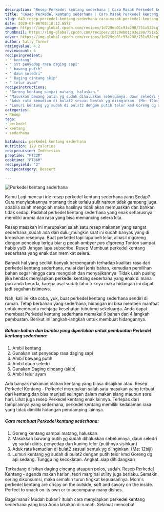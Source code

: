 ```yaml
---
description: "Resep Perkedel kentang sederhana | Cara Masak Perkedel kentang sederhana Yang Enak dan Simpel"
title: "Resep Perkedel kentang sederhana | Cara Masak Perkedel kentang sederhana Yang Enak dan Simpel"
slug: 649-resep-perkedel-kentang-sederhana-cara-masak-perkedel-kentang-sederhana-yang-enak-dan-simpel
date: 2020-07-06T03:18:12.657Z
image: https://img-global.cpcdn.com/recipes/1d729eb01c93e298/751x532cq70/perkedel-kentang-sederhana-foto-resep-utama.jpg
thumbnail: https://img-global.cpcdn.com/recipes/1d729eb01c93e298/751x532cq70/perkedel-kentang-sederhana-foto-resep-utama.jpg
cover: https://img-global.cpcdn.com/recipes/1d729eb01c93e298/751x532cq70/perkedel-kentang-sederhana-foto-resep-utama.jpg
author: Sally Turner
ratingvalue: 4.2
reviewcount: 4
recipeingredient:
- " kentang"
- " sst penyedap rasa daging sapi"
- " bawang putih"
- " daun seledri"
- " Daging cincang skip"
- " telur ayam"
recipeinstructions:
- "Goreng kentang sampai matang, haluskan."
- "Masukkan bawang putih yg sudah dihaluskan sebelumnya, daun seledri yg sudah diiris, penyedap dan kuning telor (putihnya sisihkan)"
- "Aduk rata kemudian di bulat2 sesuai bentuk yg diinginkan. (Me: 12biji)"
- "Lumuri kentang yg sudah di bulat2 dengan putih telor kmd Goreng dg api sedang. Tunggu hg kecoklatan. Angkat..siap dihidangkan"
categories:
- Resep
tags:
- perkedel
- kentang
- sederhana

katakunci: perkedel kentang sederhana 
nutrition: 179 calories
recipecuisine: Indonesian
preptime: "PT22M"
cooktime: "PT36M"
recipeyield: "2"
recipecategory: Dessert

---
```



![Perkedel kentang sederhana](https://img-global.cpcdn.com/recipes/1d729eb01c93e298/751x532cq70/perkedel-kentang-sederhana-foto-resep-utama.jpg)

Kamu Lagi mencari ide resep perkedel kentang sederhana yang Sedap? Cara menyiapkannya memang tidak terlalu sulit namun tidak gampang juga. apabila salah mengolah maka hasilnya tidak akan memuaskan dan bahkan tidak sedap. Padahal perkedel kentang sederhana yang enak seharusnya memiliki aroma dan rasa yang bisa memancing selera kita.

Resep masakan ini merupakan salah satu resep makanan yang sangat sederhana,,sudah ada dari dulu,,mungkin saat ini sudah banyak yang di kreasikan.resepnya. Buat perkedel tapi lupa beli telur, alhasil digoreng dengan pencelup terigu biar g pecah *ambyar pas digoreng* Tonton sampai habis ya😊 Jangan lupa subscribe. Resep Membuat perkedel kentang sederhana yang enak dan memikat selera.

Banyak hal yang sedikit banyak berpengaruh terhadap kualitas rasa dari perkedel kentang sederhana, mulai dari jenis bahan, kemudian pemilihan bahan segar hingga cara mengolah dan menyajikannya. Tidak usah pusing jika hendak menyiapkan perkedel kentang sederhana yang enak di mana pun anda berada, karena asal sudah tahu triknya maka hidangan ini dapat jadi suguhan istimewa.


Nah, kali ini kita coba, yuk, buat perkedel kentang sederhana sendiri di rumah. Tetap berbahan yang sederhana, hidangan ini bisa memberi manfaat untuk membantu menjaga kesehatan tubuhmu sekeluarga. Anda dapat membuat Perkedel kentang sederhana memakai 6 bahan dan 4 langkah pembuatan. Berikut ini langkah-langkah untuk membuat hidangannya.

<!--inarticleads1-->

##### Bahan-bahan dan bumbu yang diperlukan untuk pembuatan Perkedel kentang sederhana:

1. Ambil  kentang
1. Gunakan  sst penyedap rasa daging sapi
1. Ambil  bawang putih
1. Ambil  daun seledri
1. Gunakan  Daging cincang (skip)
1. Ambil  telur ayam


Ada banyak makanan olahan kentang yang biasa disajikan atau. Resep Perkedel Kentang - Perkedel merupakan salah satu masakan yang terbuat dari kentang dan bisa menjadi selingan dalam makan siang maupun sore hari. Lihat juga resep Perkedel kentang enak lainnya. Terlepas dari tampilannya yang sederhana, perkedel kentang memiliki kedalaman rasa yang tidak dimiliki hidangan pendamping lainnya. 

<!--inarticleads2-->

##### Cara membuat Perkedel kentang sederhana:

1. Goreng kentang sampai matang, haluskan.
1. Masukkan bawang putih yg sudah dihaluskan sebelumnya, daun seledri yg sudah diiris, penyedap dan kuning telor (putihnya sisihkan)
1. Aduk rata kemudian di bulat2 sesuai bentuk yg diinginkan. (Me: 12biji)
1. Lumuri kentang yg sudah di bulat2 dengan putih telor kmd Goreng dg api sedang. Tunggu hg kecoklatan. Angkat..siap dihidangkan


Terkadang diisikan daging cincang ataupun polos, sudah. Resep Perkedel Kentang - agenda makan harian, teori marginal utility juga berlaku. Semakin sering dikonsumsi, maka semakin turun tingkat kepuasannya. Mom&#39;s perkedel kentang are crispy on the outside, soft and savory on the inside. Perfect to snack on its own or to accompany many dishes. 

Bagaimana? Mudah bukan? Itulah cara menyiapkan perkedel kentang sederhana yang bisa Anda lakukan di rumah. Selamat mencoba!
